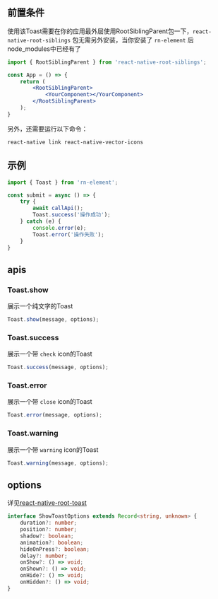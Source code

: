 ## 前置条件
使用该Toast需要在你的应用最外层使用RootSiblingParent包一下，`react-native-root-siblings` 包无需另外安装，当你安装了 `rn-element` 后node_modules中已经有了
```jsx
import { RootSiblingParent } from 'react-native-root-siblings';

const App = () => {
    return (
        <RootSiblingParent>
            <YourComponent></YourComponent>
        </RootSiblingParent>
    );
}
```
另外，还需要运行以下命令：
```shell
react-native link react-native-vector-icons
```

## 示例
```jsx
import { Toast } from 'rn-element';

const submit = async () => {
    try {
        await callApi();
        Toast.success('操作成功');
    } catch (e) {
        console.error(e);
        Toast.error('操作失败');
    }
}
```

## apis
### Toast.show
展示一个纯文字的Toast
```js
Toast.show(message, options); 
```

### Toast.success
展示一个带 `check` icon的Toast
```js
Toast.success(message, options); 
```

### Toast.error
展示一个带 `close` icon的Toast
```js
Toast.error(message, options); 
```

### Toast.warning
展示一个带 `warning` icon的Toast
```js
Toast.warning(message, options);
```

## options
详见[react-native-root-toast](https://github.com/magicismight/react-native-root-toast)
```ts
interface ShowToastOptions extends Record<string, unknown> {
    duration?: number;
    position?: number;
    shadow?: boolean;
    animation?: boolean;
    hideOnPress?: boolean;
    delay?: number;
    onShow?: () => void;
    onShown?: () => void;
    onHide?: () => void;
    onHidden?: () => void;
}
```